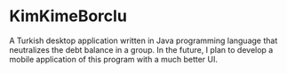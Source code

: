 # KimKimeBorclu
A Turkish desktop application written in Java programming language that neutralizes the debt balance in a group.
In the future, I plan to develop a mobile application of this program with a much better UI.
